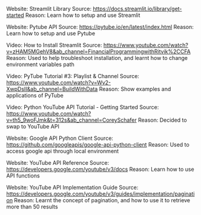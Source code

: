 Website: Streamlit Library
Source: https://docs.streamlit.io/library/get-started
Reason: Learn how to setup and use Streamlit

Website: Pytube API
Source: https://pytube.io/en/latest/index.html
Reason: Learn how to setup and use Pytube

Video: How to Install Streamlit
Source: https://www.youtube.com/watch?v=zHAM5MGehV8&ab_channel=FinancialProgrammingwithRitvik%2CCFA
Reason: Used to help troubleshoot installation, and learnt how to change environment variables path

Video: PyTube Tutorial #3: Playlist & Channel
Source: https://www.youtube.com/watch?v=Wv2-XwpDsII&ab_channel=BuildWithData
Reason: Show examples and applications of PyTube

Video: Python YouTube API Tutorial - Getting Started
Source: https://www.youtube.com/watch?v=th5_9woFJmk&t=312s&ab_channel=CoreySchafer
Reason: Decided to swap to YouTube API

Website: Google API Python Client
Source: https://github.com/googleapis/google-api-python-client
Reason: Used to access google api through local environment

Website: YouTube API Reference
Source: https://developers.google.com/youtube/v3/docs
Reason: Learn how to use API functions

Website: YouTube API Implementation Guide
Source: https://developers.google.com/youtube/v3/guides/implementation/pagination
Reason: Learnt the concept of pagination, and how to use it to retrieve more than 50 results
